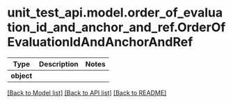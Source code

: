 # unit_test_api.model.order_of_evaluation_id_and_anchor_and_ref.OrderOfEvaluationIdAndAnchorAndRef

Type | Description | Notes
------------- | ------------- | -------------
**object** |  | 

[[Back to Model list]](../../README.md#documentation-for-models) [[Back to API list]](../../README.md#documentation-for-api-endpoints) [[Back to README]](../../README.md)

